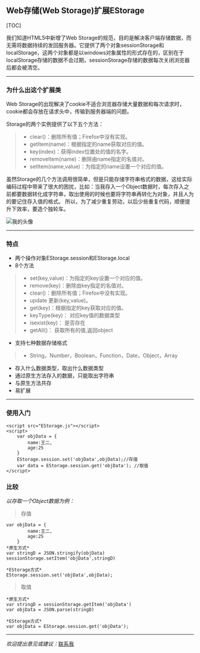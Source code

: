 ## Web存储(Web Storage)扩展EStorage
[TOC]

我们知道HTML5中新增了Web Storage的规范，目的是解决客户端存储数据，而无需将数据持续的发回服务器。它提供了两个对象sessionStorage和localStorage，这两个对象都是以windows对象属性的形式存在的，区别在于localStorage存储的数据不会过期，sessionStorage存储的数据每次关闭浏览器后都会被清空。

------

### **为什么出这个扩展类**

Web Storage的出现解决了cookie不适合浏览器存储大量数据和每次请求时，cookie都会存放在请求头中，传输到服务器端的问题。

Storage的两个实例提供了以下五个方法：
> - clear()：删除所有值；Firefox中没有实现。
> - getItem(name)：根据指定的name获取对应的值。
> - key(index)：获得index位置处的值的名字。
> - removeItem(name)：删除由name指定的名值对。
> - setItem(name,value)：为指定的name设置一个对应的值。

虽然Storage的几个方法调用很简单，但是只能存储字符串格式的数据，这给实际编码过程中带来了很大的困扰，比如：当我存入一个Object数据时，每次存入之前都要数据转化成字符串，取出使用的时候也要将字符串再转化为对象，并且人为的要记住存入值的格式。
所以，为了减少重复劳动，以后少些重复代码，顺便提升下效率，要造个独轮车。

![我的头像](https://timgsa.baidu.com/timg?image&quality=80&size=b9999_10000&sec=1514354549051&di=83c6ae4aa396229b0afcd7fdea2b81f0&imgtype=0&src=http%3A%2F%2Fimg2.xiukee.com%2Fupload%2F2016%2F4%2F18%2F4840009549c3da32961.jpg%40100q.jpg)

------

### **特点**
* 两个操作对象EStorage.session和EStorage.local
* 8个方法

> - set(key,value)：为指定的key设置一个对应的值。
> - remove(key)：删除由key指定的名值对。
> - clear()：删除所有值；Firefox中没有实现。
> - update 更新(key,value)。
> - get(key)：根据指定的key获取对应的值。
> - keyType(key)： 对应key值的数据类型 
> - isexist(key)： 是否存在
> - getAll()： 获取所有的值,返回object

* 支持七种数据存储格式
> - String，Number，Boolean，Function，Date，Object，Array


* 存入什么数据类型，取出什么数据类型
* 通过原生方法存入的数据，只能取出字符串
* 与原生方法共存
* 易扩展

------

### **使用入门**
```
<script src="EStorage.js"></script>
<script>
    var objData = {
        name:王二,
        age:25
    }
    EStorage.session.set('objData',objData);//存值
    var data = EStorage.session.get('objData'); //取值
</script>
```
### **比较**
*以存取一个Object数据为例：*
>  存值

```
var objData = {
        name:王二,
        age:25
    }
*原生方式*
var stringD = JSON.stringify(objData)
sessionStorage.setItem('objData',stringD)

*EStorage方式*
EStorage.session.set('objData',objData);
```
>  取值

```
*原生方式*
var stringD = sessionStorage.getItem('objData')
var objData = JSON.parse(stringD)

*EStorage方式*
var objData = EStorage.session.get('objData');
```

-----

*欢迎提出意见或建议：*[联系我](https://github.com/James-Nie/EStorage)
